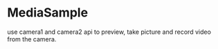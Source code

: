 # MediaSample
use camera1 and camera2 api to preview, take picture and record video from the camera.

